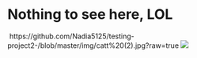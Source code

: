 
# Nothing to see here, LOL 

<img scr="https://github.com/Nadia5125/testing-project2-/blob/master/img/lol.jpg?raw=true">
https://github.com/Nadia5125/testing-project2-/blob/master/img/catt%20(2).jpg?raw=true
<img src="https://github.com/Nadia5125/testing-project2-/blob/master/img/catt%20(2).jpg?raw=true/2%20(2).jpg">
